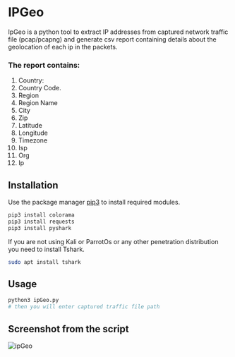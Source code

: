 # IPGeo

IpGeo is a python tool to extract IP addresses from captured network  traffic file (pcap/pcapng) and generate  csv report containing details about the geolocation of each ip in the packets.

### The report contains:
1. Country:
2. Country Code.
3. Region
4. Region Name
5. City
6. Zip
7. Latitude
8. Longitude
9. Timezone
10. Isp
11. Org
12. Ip

## Installation

Use the package manager [pip3](https://pip.pypa.io/en/stable/) to install required modules.

```bash
pip3 install colorama
pip3 install requests
pip3 install pyshark
```
If you are not using Kali or ParrotOs or any other penetration distribution you need to install Tshark.
```bash
sudo apt install tshark
```


## Usage

```bash
python3 ipGeo.py
# then you will enter captured traffic file path
```
## Screenshot from the script
![ipGeo](https://user-images.githubusercontent.com/89426041/189775552-78dfb962-23ba-46e7-b1f0-3e31ef54ebd3.png)

